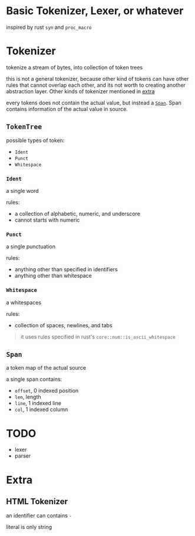 # Basic Tokenizer, Lexer, or whatever

inspired by rust `syn` and `proc_macro`

# Tokenizer

tokenize a stream of bytes, into collection of token trees

this is not a general tokenizer, because other kind of tokens can have other rules that cannot overlap each other,
and its not worth to creating another abstraction layer. Other kinds of tokenizer mentioned in [extra](#Extra)

every tokens does not contain the actual value, but instead a [`Span`](##Span). Span contains information of the
actual value in source.

## `TokenTree`

possible types of token:

- `Ident`
- `Punct`
- `Whitespace`

### `Ident`

a single word

rules:

- a collection of alphabetic, numeric, and underscore
- cannot starts with numeric

### `Punct`

a single punctuation

rules:

- anything other than specified in identifiers
- anything other than whitespace

### `Whitespace`

a whitespaces

rules:

- collection of spaces, newlines, and tabs

> it uses rules specified in rust's `core::num::is_ascii_whitespace`

## `Span`

a token map of the actual source

a single span contains:

- `offset`, 0 indexed position
- `len`, length
- `line`, 1 indexed line
- `col`, 1 indexed column

# TODO

- lexer
- parser

# Extra

## HTML Tokenizer

an identifier can contains `-`

literal is only string

